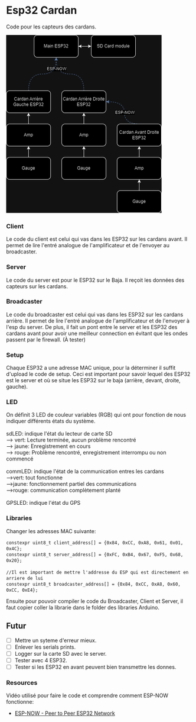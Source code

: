 # Esp32 Cardan
Code pour les capteurs des cardans.

![SystemDiagram](SystemDiagram.drawio.png)
### Client
Le code du client est celui qui vas dans les ESP32 sur les cardans avant. Il permet de lire l'entré analogue de l'amplificateur et de l'envoyer au broadcaster.
### Server
Le code du server est pour le ESP32 sur le Baja. Il reçoit les données des capteurs sur les cardans.
### Broadcaster
Le code du broadcaster est celui qui vas dans les ESP32 sur les cardans arrière. Il permet de lire l'entré analogue de l'amplificateur et de l'envoyer à l'esp du server. De plus, il fait un pont entre le server et les ESP32 des cardans avant pour avoir une meilleur connection en évitant que les ondes passent par le firewall. (À tester)
### Setup
Chaque ESP32 a une adresse MAC unique, pour la déterminer il suffit d'upload le code de setup. Ceci est important pour savoir lequel des ESP32 est le server et où se situe les ESP32 sur le baja (arrière, devant, droite, gauche).
### LED
On définit 3 LED de couleur variables (RGB) qui ont pour fonction de nous indiquer différents états du système. <br/>
<br/>
sdLED: indique l'état du lecteur de carte SD <br/>
--> vert: Lecture terminée, aucun problème rencontré <br/>
--> jaune: Enregistrement en cours <br/>
--> rouge: Problème rencontré, enregistrement interrompu ou non commencé <br/>
<br/>
commLED: indique l'état de la communication entres les cardans <br/>
-->vert: tout fonctionne <br/>
-->jaune: fonctionnement partiel des communications <br/>
-->rouge: communication complètement planté <br/>
<br/>
GPSLED: indique l'état du GPS <br/>

### Libraries
Changer les adresses MAC suivante:
```
constexpr uint8_t client_address[] = {0x84, 0xCC, 0xA8, 0x61, 0x01, 0x4C};
constexpr uint8_t server_address[] = {0xFC, 0xB4, 0x67, 0xF5, 0x68, 0x20};

//Il est important de mettre l'addresse du ESP qui est directement en arriere de lui
constexpr uint8_t broadcaster_address[] = {0x84, 0xCC, 0xA8, 0x60, 0xCC, 0xE4};
```
Ensuite pour pouvoir compiler le code du Broadcaster, Client et Server, il faut copier coller la librarie dans le folder des libraries Arduino.

## Futur
- [ ] Mettre un syteme d'erreur mieux.<br/>
- [ ] Enlever les serials prints.<br/>
- [ ] Logger sur la carte SD avec le server.<br/>
- [ ] Tester avec 4 ESP32.<br/>
- [ ] Tester si les ESP32 en avant peuvent bien transmettre les donnes.<br/>

### Resources
Vidéo utilisé pour faire le code et comprendre comment ESP-NOW fonctionne: <br/>
 - [ESP-NOW - Peer to Peer ESP32 Network](https://www.youtube.com/watch?v=bEKjCDDUPaU&ab_channel=DroneBotWorkshop)
